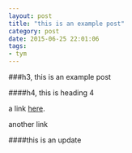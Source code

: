 ```yaml
---
layout: post
title: "this is an example post"
category: post
date: 2015-06-25 22:01:06
tags:
- tym
---
```


###h3, this is an example post

####h4, this is heading 4

a link [here](https://github.com/cudmore/triggerserver).

another link

####this is an update